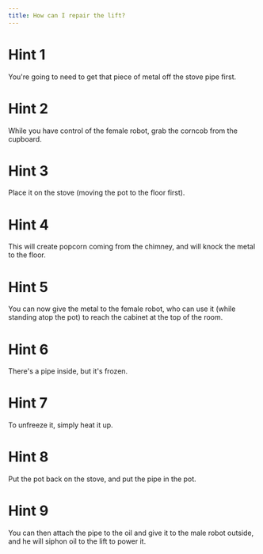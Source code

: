 ```yaml
---
title: How can I repair the lift?
---
```

# Hint 1
You're going to need to get that piece of metal off the stove pipe first.

# Hint 2
While you have control of the female robot, grab the corncob from the cupboard.

# Hint 3
Place it on the stove (moving the pot to the floor first).

# Hint 4
This will create popcorn coming from the chimney, and will knock the metal to the floor.

# Hint 5
You can now give the metal to the female robot, who can use it (while standing atop the pot) to reach the cabinet at the top of the room.

# Hint 6
There's a pipe inside, but it's frozen.

# Hint 7
To unfreeze it, simply heat it up.

# Hint 8
Put the pot back on the stove, and put the pipe in the pot.

# Hint 9
You can then attach the pipe to the oil and give it to the male robot outside, and he will siphon oil to the lift to power it.

